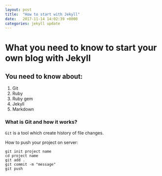 ```yaml
---
layout: post
title:  "How to start with Jekyll"
date:   2017-11-14 14:02:39 +0000
categories: jekyll update
---
```

# What you need to know to start your own blog with Jekyll

## You need to know about:
1. Git
2. Ruby
3. Ruby gem
4. Jekyll
5. Markdown


### What is Git and how it works?

`Git` is a tool which create history of file changes.

How to push your project on server:

```
git init project name
cd project name
git add .
git commit -m "message"
git push 
```
